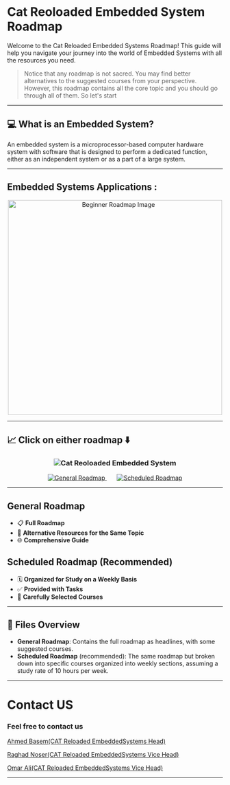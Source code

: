 # Cat Reoloaded Embedded System Roadmap

Welcome to the Cat Reloaded Embedded Systems Roadmap! This guide will help you navigate your journey into the world of Embedded Systems with all the resources you need.
> Notice that any roadmap is not sacred. You may find better alternatives to the suggested courses from your perspective. However, this roadmap contains all the core topic and you should go through all of them.
So let's start

---

 ## :computer: What is an Embedded System?
 An embedded system is a microprocessor-based computer hardware system with software that is designed to perform a dedicated function, either as an independent system or as a part of a large system.

---

## Embedded Systems Applications :
<p align="center">
  <img src="https://github.com/user-attachments/assets/f6c3187c-3dc1-4404-87b4-a85dba762ea3" width="500" alt="Beginner Roadmap Image">
</p>

---
 
## 📈 **Click on either roadmap** ⬇️

<div align="center">
  
### ![Cat Reoloaded Embedded System](https://img.shields.io/badge/Embedded_System-Roadmap-brightgreen)

<a href="https://github.com/Basem0/Embedded-RoadMap/blob/main/General%20Roadmap.md">
  <img src="https://img.shields.io/badge/General%20Roadmap-Purple?style=for-the-badge&logo=data:image/svg+xml;base64,..." alt="General Roadmap" />
</a>
&nbsp;&nbsp;&nbsp;&nbsp;&nbsp;
<a href="https://github.com/Basem0/Embedded-RoadMap/blob/main/Scheduled%20Roadmap.md">
  <img src="https://img.shields.io/badge/Scheduled%20Roadmap-Blue?style=for-the-badge&logo=data:image/svg+xml;base64,..." alt="Scheduled Roadmap" />
</a>

</div>

---

## General Roadmap

- 📋 **Full Roadmap**
- 🔄 **Alternative Resources for the Same Topic**
- 🌐 **Comprehensive Guide**

## Scheduled Roadmap (Recommended)

- 🗓️ **Organized for Study on a Weekly Basis**
- ✅ **Provided with Tasks**
- 🎯 **Carefully Selected Courses**

---

## 📂 Files Overview

- **General Roadmap**: Contains the full roadmap as headlines, with some suggested courses.
- **Scheduled Roadmap** (recommended): The same roadmap but broken down into specific courses organized into weekly sections, assuming a study rate of 10 hours per week.

---

# Contact US
### Feel free to contact us 

[Ahmed Basem(CAT Reloaded EmbeddedSystems Head)](https://www.linkedin.com/in/ahmed-basem0104/)

[Raghad Noser(CAT Reloaded EmbeddedSystems Vice Head)](https://www.linkedin.com/in/raghad-islam-a0133825b?miniProfileUrn=urn%3Ali%3Afs_miniProfile%3AACoAAD_xgqEB2cKX4B7JWYHvlWPmseFwth5nAOY&lipi=urn%3Ali%3Apage%3Ad_flagship3_search_srp_all%3BcWbBH9ECTPWa1U6dFSWzeQ%3D%3D)

[Omar Ali(CAT Reloaded EmbeddedSystems Vice Head)](https://www.linkedin.com/in/omar-ali-70098a246/)

---
